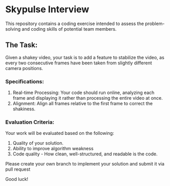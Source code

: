 # Skypulse Interview
This repository contains a coding exercise intended to assess the problem-solving and coding skills of potential team members.

## The Task:
Given a shakey video, your task is to add a feature to stabilize the video, as every two consecutive frames have been taken from slightly different camera positions.

### Specifications: 
1) Real-time Processing: Your code should run online, analyzing each frame and displaying it rather than processing the entire video at once.
2) Alignment: Align all frames relative to the first frame to correct the shakiness.

### Evaluation Criteria:

Your work will be evaluated based on the following:
1) Quality of your solution.
2) Ability to improve algorithm weakness
3) Code quality - How clean, well-structured, and readable is the code.


Please create your own branch to implement your solution and submit it via pull request

Good luck!
